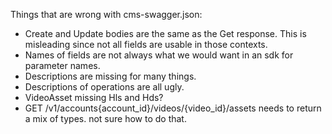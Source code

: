 Things that are wrong with cms-swagger.json:

* Create and Update bodies are the same as the Get response. This is misleading since not all fields are usable in those contexts.
* Names of fields are not always what we would want in an sdk for parameter names.
* Descriptions are missing for many things.
* Descriptions of operations are all ugly.
* VideoAsset missing Hls and Hds?
* GET /v1/accounts{account_id}/videos/{video_id}/assets needs to return a mix of types. not sure how to do that.